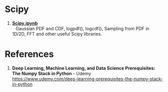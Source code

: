 # Scipy

1.  **[Scipy.ipynb](https://github.com/nkuhta/Numpy-Stack/blob/master/Scipy/Scipy.ipynb)**  
&ensp;  Gaussian PDF and CDF, logpdf(), logcdf(), Sampling from PDF in 1D/2D, FFT and other useful Scipy libraries.  

 
#  References
1.  **Deep Learning, Machine Learning, and Data Science Prerequisites: The Numpy Stack in Python** - Udemy   
	https://www.udemy.com/deep-learning-prerequisites-the-numpy-stack-in-python
